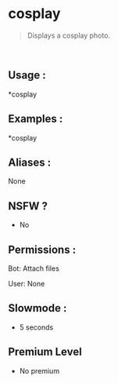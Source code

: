 # cosplay

> Displays a cosplay photo.

<br>

## Usage :

*cosplay

## Examples :

*cosplay

## Aliases :

None

## NSFW ?

- No

## Permissions :

Bot: Attach files
<br>

User: None

## Slowmode :

- 5 seconds

## Premium Level

- No premium